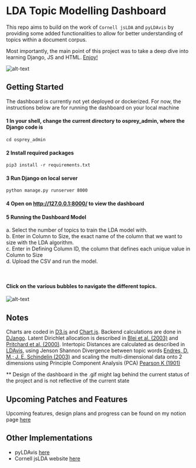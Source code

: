 LDA Topic Modelling Dashboard
====================================================

This repo aims to build on the work of ``Cornell jsLDA`` and ``pyLDAvis`` by providing some added functionalities to allow for better understanding of topics within a document corpus. 

Most importantly, the main point of this project was to take a deep dive into learning Django, JS and HTML. [Enjoy!](https://www.youtube.com/watch?v=AX6UEe_1SYk) 

![alt-text](images/media_file_1.gif)

## Getting Started

The dashboard is currently not yet deployed or dockerized. For now, the instructions below are for running the dashboard on your local machine 

#### 1 In your shell, change the current directory to osprey_admin, where the Django code is 
```
cd osprey_admin 
```
#### 2 Install required packages 
```
pip3 install -r requirements.txt
```
#### 3 Run Django on local server
```
python manage.py runserver 8000
```
#### 4 Open on http://127.0.0.1:8000/ to view the dashboard

#### 5 Running the Dashboard Model 

a. Select the number of topics to train the LDA model with. \
b. Enter in Column to Size, the exact name of the column that we want to size with the LDA algorithm. \
c. Enter in Defining Column ID, the column that defines each unique value in Column to Size \
d. Upload the CSV and run the model. 

<br>

#### Click on the various bubbles to navigate the different topics. 

![alt-text](images/example_runtime.gif)

## Notes

Charts are coded in [D3.js](https://d3js.org/) and [Chart.js](https://www.chartjs.org/). Backend calculations are done in [DJango](https://www.djangoproject.com/). Latent Dirichlet allocation is described in [Blei et al. (2003)](https://jmlr.org/papers/v3/blei03a.html) and [Pritchard et al. (2000)](https://www.genetics.org/content/155/2/945). Intertopic Distances are calculated as described in [LDAvis](https://www.researchgate.net/profile/Carson-Sievert-2/publication/265784473_LDAvis_A_method_for_visualizing_and_interpreting_topics/links/541affaf0cf25ebee988df72/LDAvis-A-method-for-visualizing-and-interpreting-topics.pdf), using Jenson Shannon Divergence between topic words [Endres, D. M.; J. E. Schindelin (2003)](https://research-repository.st-andrews.ac.uk/bitstream/handle/10023/1591/Endres2003-IEEETransInfTheory49-NewMetric.pdf;jsessionid=90CE76AB3BAA7256FC863BD493D8290F?sequence=1) and scaling the multi-dimensional data onto 2 dimensions using Principle Component Analysis (PCA) [Pearson K (1901)](https://en.wikipedia.org/wiki/Principal_component_analysis#cite_note-7)

** Design of the dashboard in the .gif might lag behind the current status of the project and is not reflective of the current state

## Upcoming Patches and Features 
Upcoming features, design plans and progress can be found on my notion page [here](https://www.notion.so/yikuang/944f4a6b77dc408c828d89842109599b?v=8b2a517d720b430b9b6ea4547594ccd3) 

## Other Implementations

* pyLDAvis [here](https://github.com/bmabey/pyLDAvis)
* Cornell jsLDA website [here](https://mimno.infosci.cornell.edu/jsLDA/jslda.html)
